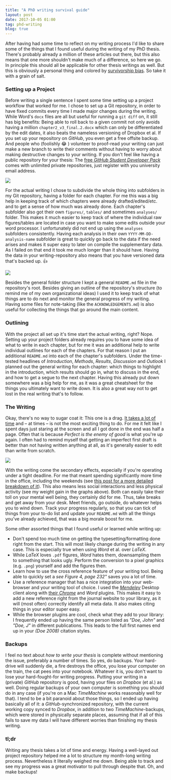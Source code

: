 ```yaml
---
title: "A PhD writing survival guide"
layout: post
date: 2017-10-05 01:00
tag: phd-writing
blog: true
---
```

After having had some time to reflect on my writing process I'd like to share
some of the things that I found useful during the writing of my PhD thesis.
There's probably already a million of these articles out there, but this also
means that one more shouldn't make much of a difference, so here we go.
In principle this should all be applicable for other thesis writings as well.
But this is obviously a personal thing and colored by [survivorship bias](https://en.wikipedia.org/wiki/Survivorship_bias). So take it with a grain
of salt.

### Setting up a Project
Before writing a single sentence I spent some time setting up a project workflow
that worked for me. I chose to set up a Git repository, in order to have fixed
commits every time I made major changes during the writing. While Word's `docx`
files are all but useful for running a `git diff` on, it still has big benefits:
Being able to roll back to a given commit not only avoids having a
million `chapter2_v3_final.2.docx` which can only be differentiated by
the edit dates, it also beats the nameless versioning of Dropbox et al.
If you set up your repository on *GitHub*, you even get a free offsite backup.
And people who (foolishly 😂 ) volunteer to proof-read your writing can just make
a new branch to write their comments without having to worry about making destructive
changes to your writing. If you don't feel like having a public repository
for your thesis: The [free *GitHub Student Developer Pack*](https://education.github.com/pack)
comes with unlimited private repositories, just register with you university email address.

![](/assets/images/phdpost/gh-organisation.png)

For the actual writing I chose to subdivide the whole thing into subfolders in my
Git repository, having a folder for each chapter. For me this was a big help
in keeping track of which chapters were already drafted/edited/etc. and to get
a sense of how much was already done. Each chapter's subfolder also got their own
`figures/`, `tables/` and sometimes `analyses/` folder. This makes it much easier to keep track of where the individual raw figures/tables are located in
case you want to make some edits outside your word processor. I unfortunately did
not end up using the `analyses` subfolders consistently. Having each analysis in their own `YYYY-MM-DD-analysis-name` subfolder is great to quickly go back to the
data if the need arises and makes it super easy to later on compile the supplementary data. As I failed on that end it took me much longer than it
should have. Having the data in your writing-repository also means that you have
versioned data that's backed up. 👍

![](/assets/images/phdpost/repo-status.png)

Besides the general folder structure I kept a general `README.md` file in the
repository's root. Besides giving an outline of the repository's structure (to
remind me of my own organizational ideas) I used it to keep track of what things
are to do next and monitor the general progress of my writing. Having some files
for note-taking (like the `ACKNOWLEDGEMENTS.md`) is also useful for collecting
the things that go around the main content.

### Outlining
With the project all set up it's time start the actual writing, right? Nope.
Setting up your project folders already requires you to have some idea of what
to write in each chapter, but for me it was an additional help to write
individual outlines for each of the chapters. For that reason I put an
additional `README.md` into each of the chapter's subfolders. Under the
time-tested headlines of *Introduction*, *Methods*, *Results*, *Discussion* and
*Outlook* I planned out the general writing for each chapter: which things to
highlight in the introduction, which results should go in, what to discuss in the
end, and how to get a segue to the next chapter. Having this already put down
somewhere was a big help for me, as it was a great cheatsheet for the things
you ultimately want to write down. It is also a great way not to get lost in the
real writing that's to follow.

### The Writing
Okay, there's no way to sugar coat it: This one is a drag. [It takes a lot of time](http://ruleofthirds.de/writing-up-a-phd/) and – at times – is not the
most exciting thing to do. For me it felt like I spent days just staring at the
screen and all I got done in the end was half a page. Often that is because
*Perfect is the enemy of good* is what you're up again. I often had to remind
 myself that getting an imperfect first draft is better than not having written
 anything at all, as it's generally easier to edit than write from scratch.

![](/assets/images/phdpost/writing-effects.png)

With the writing come the secondary effects, especially if you're operating under a tight deadline. For me that meant spending significantly more time in
the office, including the weekends (see [this post for a more detailed breakdown of it](http://ruleofthirds.de/writing-up-a-phd/)). This also means less social
interactions and less physical activity (see my weight gain in the graphs
above). Both can easily take their toll on your mental well being, they
certainly did for me. Thus, take breaks and get away from your desk. Meet
friends, go outside, do whatever helps you to wind down. Track your
progress regularly, so that you can tick of things from your to-do list and
update your `README.md` with all the things you've already achieved, that was
a big morale boost for me.

Some other assorted things that I found useful or learned while writing up:
* Don't spend too much time on getting the typesetting/formatting done right
from the start. This will most likely change during the writing in any case. This is especially true when using *Word* et al. over *LaTeX*.
* While *LaTeX* loves `.pdf` figures, *Word* hates them, downsampling them to something that looks ugly. Perform the conversion to a pixel graphics (e.g. `.png`) yourself and add the figures then.
* Learn how to use the cross reference feature of your writing tool. Being able
to quickly set a *see Figure 4, page 232"* saves you a lot of time.
* Use a reference manager that has a nice integration into your web-browser and your writing tool of choice. I used the [*Mendeley*](http://www.mendeley.com) Desktop client along with [their *Chrome*](https://chrome.google.com/webstore/detail/mendeley-importer/dagcmkpagjlhakfdhnbomgmjdpkdklff?hl=en) and *Word* plugins. This makes it easy to add a new reference right from the journal website to your library, as it will (most often) correctly identify all meta data. It also makes citing things in your
editor super easy.
* While the browser plugins are cool, check what they add to your library: I frequently ended up having the same person listed as *"Doe, John"* and *"Doe, J"* in different publications. This leads to the full first names end up in your *(Doe 2008)* citation styles.

### Backups
I feel no text about *how to write your thesis* is complete without mentioning the issue, preferably a number of times. So yes, do backups. Your hard-drive
will suddenly die, a fire destroys the office, you lose your computer on the train, the cat pees into your notebook. Whatever it is, you don't want to lose
your hard-fought-for writing progress. Putting your writing in a (private) *GitHub* repository is good, having your files on *Dropbox* (et al.) as well. Doing regular backups of your own computer is something you should do in any case (if you're on a Mac *TimeMachine* works reasonably well for that). I tend
to be a bit paranoid about those things, so I ended up having basically all of it: a *GitHub*-synchronized repository, with the current working copy synced to *Dropbox*, in addition to two *TimeMachine*-backups, which were stored in physically separate places, assuming that if all of this fails to save my data
I will have different worries than finishing my thesis writing.

### tl;dr
Writing any thesis takes a lot of time and energy. Having a well-layed out project repository helped me a lot to structure my month-long writing process.
Nevertheless it literally weighed me down. Being able to track and see my progress was a great motivator to pull through despite that. Oh, and make backups! 
